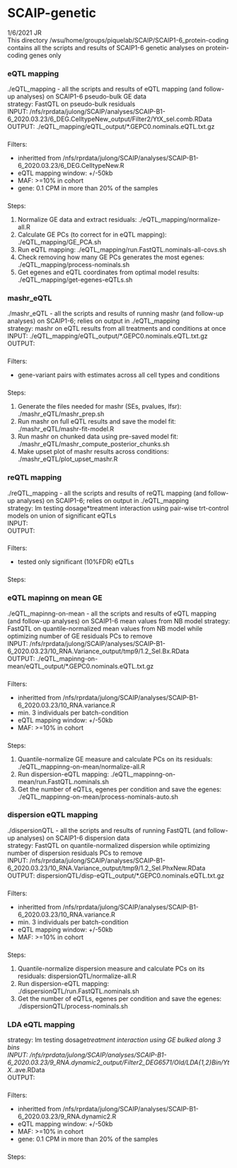 # SCAIP-genetic
1/6/2021 JR <br/>
This directory /wsu/home/groups/piquelab/SCAIP/SCAIP1-6_protein-coding contains all the scripts and results of SCAIP1-6 genetic analyses on protein-coding genes only <br/>

### eQTL mapping
./eQTL_mapping - all the scripts and results of eQTL mapping (and follow-up analyses) on SCAIP1-6 pseudo-bulk GE data<br/>
strategy: FastQTL on pseudo-bulk residuals <br/>
INPUT: /nfs/rprdata/julong/SCAIP/analyses/SCAIP-B1-6_2020.03.23/6_DEG.CelltypeNew_output/Filter2/YtX_sel.comb.RData <br/>
OUTPUT: ./eQTL_mapping/eQTL_output/*.GEPC0.nominals.eQTL.txt.gz <br/>
###
Filters:<br/>
- inheritted from /nfs/rprdata/julong/SCAIP/analyses/SCAIP-B1-6_2020.03.23/6_DEG.CelltypeNew.R<br/>
- eQTL mapping window: +/-50kb<br/>
- MAF: >=10% in cohort
- gene: 0.1 CPM in more than 20% of the samples<br/>
###
Steps:<br/>
1. Normalize GE data and extract residuals: ./eQTL_mapping/normalize-all.R
2. Calculate GE PCs (to correct for in eQTL mapping): ./eQTL_mapping/GE_PCA.sh
3. Run eQTL mapping: ./eQTL_mapping/run.FastQTL.nominals-all-covs.sh
4. Check removing how many GE PCs generates the most egenes: ./eQTL_mapping/process-nominals.sh
5. Get egenes and eQTL coordinates from optimal model results: ./eQTL_mapping/get-egenes-eQTLs.sh
### mashr_eQTL
./mashr_eQTL - all the scripts and results of running mashr (and follow-up analyses) on SCAIP1-6; relies on output in ./eQTL_mapping <br/>
strategy: mashr on eQTL results from all treatments and conditions at once <br/>
INPUT: ./eQTL_mapping/eQTL_output/*.GEPC0.nominals.eQTL.txt.gz  <br/>
OUTPUT:  <br/>
###
Filters:<br/>
- gene-variant pairs with estimates across all cell types and conditions
###
Steps:<br/>
1. Generate the files needed for mashr (SEs, pvalues, lfsr): ./mashr_eQTL/mashr_prep.sh
2. Run mashr on full eQTL results and save the model fit: ./mashr_eQTL/mashr-fit-model.R
3. Run mashr on chunked data using pre-saved model fit: ./mashr_eQTL/mashr_compute_posterior_chunks.sh
4. Make upset plot of mashr results across conditions: ./mashr_eQTL/plot_upset_mashr.R

### reQTL mapping
./reQTL_mapping - all the scripts and results of reQTL mapping (and follow-up analyses) on SCAIP1-6; relies on output in ./eQTL_mapping <br/>
strategy: lm testing dosage*treatment interaction using pair-wise trt-control models on union of significant eQTLs <br/>
INPUT:  <br/>
OUTPUT:  <br/>
###
Filters:<br/>
- tested only significant (10%FDR) eQTLs
###
Steps:<br/>

### eQTL mapinng on mean GE
./eQTL_mapinng-on-mean - all the scripts and results of eQTL mapping (and follow-up analyses) on SCAIP1-6 mean values from NB model
strategy: FastQTL on quantile-normalized mean values from NB model while optimizing number of GE residuals PCs to remove <br/>
INPUT: /nfs/rprdata/julong/SCAIP/analyses/SCAIP-B1-6_2020.03.23/10_RNA.Variance_output/tmp9/1.2_Sel.Bx.RData <br/>
OUTPUT: ./eQTL_mapinng-on-mean/eQTL_output/*.GEPC0.nominals.eQTL.txt.gz <br/>
###
Filters:<br/>
- inheritted from /nfs/rprdata/julong/SCAIP/analyses/SCAIP-B1-6_2020.03.23/10_RNA.variance.R<br/>
- min. 3 individuals per batch-condition<br/>
- eQTL mapping window: +/-50kb<br/>
- MAF: >=10% in cohort
###
Steps:<br/>
1. Quantile-normalize GE measure and calculate PCs on its residuals: ./eQTL_mappinng-on-mean/normalize-all.R
2. Run dispersion-eQTL mapping: ./eQTL_mappinng-on-mean/run.FastQTL.nominals.sh
3. Get the number of eQTLs, egenes per condition and save the egenes: ./eQTL_mappinng-on-mean/process-nominals-auto.sh

### dispersion eQTL mapping
./dispersionQTL - all the scripts and results of running FastQTL (and follow-up analyses) on SCAIP1-6 dispersion data <br/>
strategy: FastQTL on quantile-normalized dispersion while optimizing number of dispersion residuals PCs to remove <br/>
INPUT: /nfs/rprdata/julong/SCAIP/analyses/SCAIP-B1-6_2020.03.23/10_RNA.Variance_output/tmp9/1.2_Sel.PhxNew.RData <br/>
OUTPUT: dispersionQTL/disp-eQTL_output/*.GEPC0.nominals.eQTL.txt.gz <br/>
###
Filters:<br/>
- inheritted from /nfs/rprdata/julong/SCAIP/analyses/SCAIP-B1-6_2020.03.23/10_RNA.variance.R<br/>
- min. 3 individuals per batch-condition<br/>
- eQTL mapping window: +/-50kb<br/>
- MAF: >=10% in cohort
###
Steps:<br/>
1. Quantile-normalize dispersion measure and calculate PCs on its residuals: dispersionQTL/normalize-all.R
2. Run dispersion-eQTL mapping: ./dispersionQTL/run.FastQTL.nominals.sh
3. Get the number of eQTLs, egenes per condition and save the egenes: ./dispersionQTL/process-nominals.sh

### LDA eQTL mapping
strategy: lm testing dosage*treatment interaction using GE bulked along 3 bins <br/>
INPUT: /nfs/rprdata/julong/SCAIP/analyses/SCAIP-B1-6_2020.03.23/9_RNA.dynamic2_output/Filter2_DEG6571/Old/LDA{1,2}Bin/YtX.*.ave.RData <br/>
OUTPUT:  <br/>
###
Filters:<br/>
- inheritted from /nfs/rprdata/julong/SCAIP/analyses/SCAIP-B1-6_2020.03.23/9_RNA.dynamic2.R
- eQTL mapping window: +/-50kb<br/>
- MAF: >=10% in cohort
- gene: 0.1 CPM in more than 20% of the samples<br/>
###
Steps:<br/>
